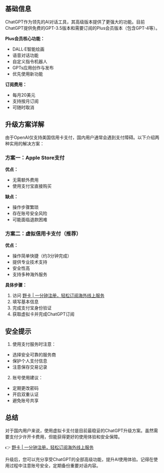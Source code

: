 ## 基础信息

ChatGPT作为领先的AI对话工具，其高级版本提供了更强大的功能。目前ChatGPT提供免费的GPT-3.5版本和需要订阅的Plus会员版本（包含GPT-4等）。

**Plus会员核心功能：**
- DALL·E智能绘画
- 语音对话功能
- 自定义指令机器人
- GPTs应用创作与发布
- 优先使用新功能

**订阅费用：**
- 每月20美元
- 支持按月订阅
- 可随时取消

## 升级方案详解

由于OpenAI仅支持美国信用卡支付，国内用户通常会遇到支付障碍。以下介绍两种实用的解决方案：

### 方案一：Apple Store支付

**优点：**
- 无需额外费用
- 使用支付宝直接购买

**缺点：**
- 操作步骤繁琐
- 存在账号安全风险
- 可能面临退款困难

### 方案二：虚拟信用卡支付（推荐）

**优点：**
- 操作简单快捷（约3分钟完成）
- 提供专业技术支持
- 安全性高
- 支持多种海外服务

**具体步骤：**
1. 访问 [野卡 | 一分钟注册，轻松订阅海外线上服务](https://bit.ly/bewildcard)
2. 填写基本信息
3. 完成支付宝身份验证
4. 获取虚拟卡并完成ChatGPT订阅

## 安全提示

1. 使用支付服务时注意：
- 选择安全可靠的服务商
- 保护个人支付信息
- 注意保存交易记录

2. 账号使用建议：
- 定期更改密码
- 开启双重认证
- 避免账号共享

## 总结

对于国内用户来说，使用虚拟卡支付是目前最稳妥的ChatGPT升级方案。虽然需要支付少许开卡费用，但能获得更好的使用体验和安全保障。

👉 [野卡 | 一分钟注册，轻松订阅海外线上服务](https://bit.ly/bewildcard)

升级后，您可以充分享受ChatGPT的全部高级功能，提升AI使用体验。记得在使用过程中注意账号安全，定期备份重要对话内容。